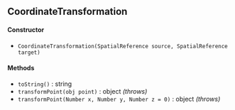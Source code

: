 ## CoordinateTransformation

#### Constructor

- `CoordinateTransformation(SpatialReference source, SpatialReference target)`

#### Methods

- `toString()` : string
- `transformPoint(obj point)` : object *(throws)*
- `transformPoint(Number x, Number y, Number z = 0)` : object *(throws)*